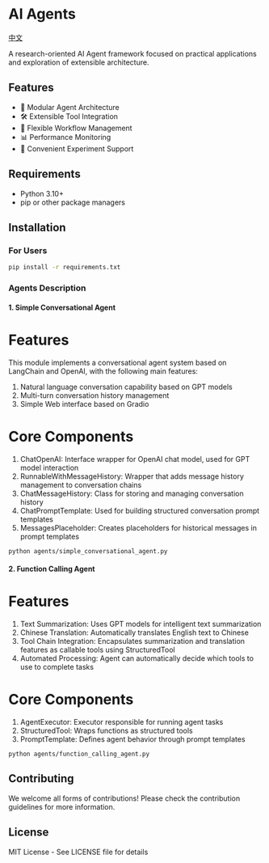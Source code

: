 # AI Agents

[中文](README_zh.md)

A research-oriented AI Agent framework focused on practical applications and exploration of extensible architecture.

## Features

- 🤖 Modular Agent Architecture
- 🛠️ Extensible Tool Integration
- 🔄 Flexible Workflow Management
- 📊 Performance Monitoring
- 🧪 Convenient Experiment Support

## Requirements

- Python 3.10+
- pip or other package managers

## Installation

### For Users
```bash
pip install -r requirements.txt
```

### Agents Description

#### 1. Simple Conversational Agent

# Features #
This module implements a conversational agent system based on LangChain and OpenAI, with the following main features:
1. Natural language conversation capability based on GPT models
2. Multi-turn conversation history management
3. Simple Web interface based on Gradio

# Core Components #
1. ChatOpenAI: Interface wrapper for OpenAI chat model, used for GPT model interaction
2. RunnableWithMessageHistory: Wrapper that adds message history management to conversation chains
3. ChatMessageHistory: Class for storing and managing conversation history
4. ChatPromptTemplate: Used for building structured conversation prompt templates
5. MessagesPlaceholder: Creates placeholders for historical messages in prompt templates

```shell
python agents/simple_conversational_agent.py
```

#### 2. Function Calling Agent

# Features #
1. Text Summarization: Uses GPT models for intelligent text summarization
2. Chinese Translation: Automatically translates English text to Chinese
3. Tool Chain Integration: Encapsulates summarization and translation features as callable tools using StructuredTool
4. Automated Processing: Agent can automatically decide which tools to use to complete tasks

# Core Components #
1. AgentExecutor: Executor responsible for running agent tasks
2. StructuredTool: Wraps functions as structured tools
3. PromptTemplate: Defines agent behavior through prompt templates

```shell
python agents/function_calling_agent.py
```

## Contributing

We welcome all forms of contributions! Please check the contribution guidelines for more information.

## License

MIT License - See LICENSE file for details
